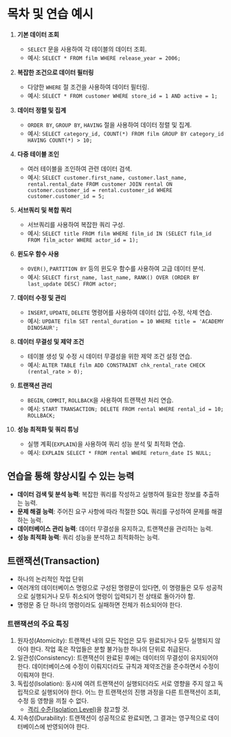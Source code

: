 # 목차 및 연습 예시

1. **기본 데이터 조회**
   - `SELECT` 문을 사용하여 각 테이블의 데이터 조회.
   - 예시: `SELECT * FROM film WHERE release_year = 2006;`

2. **복잡한 조건으로 데이터 필터링**
   - 다양한 `WHERE` 절 조건을 사용하여 데이터 필터링.
   - 예시: `SELECT * FROM customer WHERE store_id = 1 AND active = 1;`

3. **데이터 정렬 및 집계**
   - `ORDER BY`, `GROUP BY`, `HAVING` 절을 사용하여 데이터 정렬 및 집계.
   - 예시: `SELECT category_id, COUNT(*) FROM film GROUP BY category_id HAVING COUNT(*) > 10;`

4. **다중 테이블 조인**
   - 여러 테이블을 조인하여 관련 데이터 검색.
   - 예시: `SELECT customer.first_name, customer.last_name, rental.rental_date FROM customer JOIN rental ON customer.customer_id = rental.customer_id WHERE customer.customer_id = 5;`

5. **서브쿼리 및 복합 쿼리**
   - 서브쿼리를 사용하여 복잡한 쿼리 구성.
   - 예시: `SELECT title FROM film WHERE film_id IN (SELECT film_id FROM film_actor WHERE actor_id = 1);`

6. **윈도우 함수 사용**
   - `OVER()`, `PARTITION BY` 등의 윈도우 함수를 사용하여 고급 데이터 분석.
   - 예시: `SELECT first_name, last_name, RANK() OVER (ORDER BY last_update DESC) FROM actor;`

7. **데이터 수정 및 관리**
   - `INSERT`, `UPDATE`, `DELETE` 명령어를 사용하여 데이터 삽입, 수정, 삭제 연습.
   - 예시: `UPDATE film SET rental_duration = 10 WHERE title = 'ACADEMY DINOSAUR';`

8. **데이터 무결성 및 제약 조건**
   - 테이블 생성 및 수정 시 데이터 무결성을 위한 제약 조건 설정 연습.
   - 예시: `ALTER TABLE film ADD CONSTRAINT chk_rental_rate CHECK (rental_rate > 0);`

9. **트랜잭션 관리**
   - `BEGIN`, `COMMIT`, `ROLLBACK`을 사용하여 트랜잭션 처리 연습.
   - 예시: `START TRANSACTION; DELETE FROM rental WHERE rental_id = 10; ROLLBACK;`

10. **성능 최적화 및 쿼리 튜닝**
    - 실행 계획(`EXPLAIN`)을 사용하여 쿼리 성능 분석 및 최적화 연습.
    - 예시: `EXPLAIN SELECT * FROM rental WHERE return_date IS NULL;`



## 연습을 통해 향상시킬 수 있는 능력
- **데이터 검색 및 분석 능력**: 복잡한 쿼리를 작성하고 실행하여 필요한 정보를 추출하는 능력.
- **문제 해결 능력**: 주어진 요구 사항에 따라 적절한 SQL 쿼리를 구성하여 문제를 해결하는 능력.
- **데이터베이스 관리 능력**: 데이터 무결성을 유지하고, 트랜잭션을 관리하는 능력.
- **성능 최적화 능력**: 쿼리 성능을 분석하고 최적화하는 능력.

## 트랜잭션(Transaction)
- 하나의 논리적인 작업 단위
- 여러개의 데이터베이스 명령으로 구성된 명령문이 있다면, 이 명령들은 모두 성공적으로 실행되거나 모두 취소되어 명령이 입력되기 전 상태로 돌아가야 함.
- 명령문 중 단 하나의 명령이라도 실패하면 전체가 취소되어야 한다.

### 트랜잭션의 주요 특징
1. 원자성(Atomicity): 트랜잭션 내의 모든 작업은 모두 완료되거나 모두 실행되지 않아야 한다. 작업 혹은 작업들은 분할 불가능한 하나의 단위로 취급된다.
2. 일관성(Consistency): 트랜잭션이 완료된 후에는 데이터의 무결성이 유지되어야 한다. 데이터베이스에 수정이 이뤄지더라도 규칙과 제약조건을 준수하면서 수정이 이뤄져야 한다.
3. 독립성(Isolation): 동시에 여려 트랜잭션이 실행되더라도 서로 영향을 주지 않고 독립적으로 실행되어야 한다. 어느 한 트랜잭션의 진행 과정을 다른 트랜잭션이 조회, 수정 등 영향을 끼칠 수 없다. 
   - [격리 수준(Isolation Level)](https://github.com/ChoiJeonSeok/TIL/blob/master/etc/Coming_Soon.md)을 참고할 것.
4. 지속성(Durability): 트랜잭션이 성공적으로 완료되면, 그 결과는 영구적으로 데이터베이스에 반영되어야 한다.